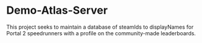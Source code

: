 # Demo-Atlas-Server

This project seeks to maintain a database of steamIds to displayNames for Portal 2 speedrunners with a profile on the community-made leaderboards.